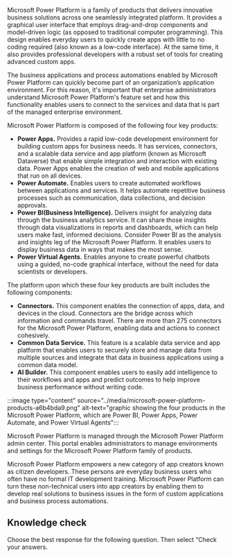 Microsoft Power Platform is a family of products that delivers innovative business solutions across one seamlessly integrated platform. It provides a graphical user interface that employs drag-and-drop components and model-driven logic (as opposed to traditional computer programming). This design enables everyday users to quickly create apps with little to no coding required (also known as a low-code interface). At the same time, it also provides professional developers with a robust set of tools for creating advanced custom apps.

The business applications and process automations enabled by Microsoft Power Platform can quickly become part of an organization’s application environment. For this reason, it's important that enterprise administrators understand Microsoft Power Platform's feature set and how this functionality enables users to connect to the services and data that is part of the managed enterprise environment.

Microsoft Power Platform is composed of the following four key products:

 -  **Power Apps.** Provides a rapid low-code development environment for building custom apps for business needs. It has services, connectors, and a scalable data service and app platform (known as Microsoft Dataverse) that enable simple integration and interaction with existing data. Power Apps enables the creation of web and mobile applications that run on all devices.
 -  **Power Automate.** Enables users to create automated workflows between applications and services. It helps automate repetitive business processes such as communication, data collections, and decision approvals.
 -  **Power BI(Business Intelligence).** Delivers insight for analyzing data through the business analytics service. It can share those insights through data visualizations in reports and dashboards, which can help users make fast, informed decisions. Consider Power BI as the analysis and insights leg of the Microsoft Power Platform. It enables users to display business data in ways that makes the most sense.
 -  **Power Virtual Agents.** Enables anyone to create powerful chatbots using a guided, no-code graphical interface, without the need for data scientists or developers.

The platform upon which these four key products are built includes the following components:

 -  **Connectors.** This component enables the connection of apps, data, and devices in the cloud. Connectors are the bridge across which information and commands travel. There are more than 275 connectors for the Microsoft Power Platform, enabling data and actions to connect cohesively.
 -  **Common Data Service.** This feature is a scalable data service and app platform that enables users to securely store and manage data from multiple sources and integrate that data in business applications using a common data model.
 -  **AI Builder.** This component enables users to easily add intelligence to their workflows and apps and predict outcomes to help improve business performance without writing code.

:::image type="content" source="../media/microsoft-power-platform-products-a6b4bda9.png" alt-text="graphic showing the four products in the Microsoft Power Platform, which are Power BI, Power Apps, Power Automate, and Power Virtual Agents":::


Microsoft Power Platform is managed through the Microsoft Power Platform admin center. This portal enables administrators to manage environments and settings for the Microsoft Power Platform family of products.

Microsoft Power Platform empowers a new category of app creators known as citizen developers. These persons are everyday business users who often have no formal IT development training. Microsoft Power Platform can turn these non-technical users into app creators by enabling them to develop real solutions to business issues in the form of custom applications and business process automations.

## Knowledge check

Choose the best response for the following question. Then select “Check your answers.